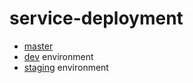# service-deployment

* [master](../../tree/master)
* [dev](../../tree/dev) environment
* [staging](../../tree/staging) environment
